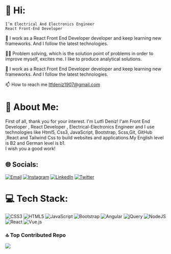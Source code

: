 # 👋 Hi:
    I’m Electrical And Electronics Engineer
    React Front-End Developer
    
🌱 I work as a React Front End Developer developer and keep learning new frameworks. And I follow the latest technologies.

👨‍💻 Problem solving, which is the solution point of problems in order to improve myself, excites me. I like to produce analytical solutions.

🧳 I work as a React Front End Developer developer and keep learning new frameworks. And I follow the latest technologies.

📫 How to reach me ltfdeniz1907@gmail.com

# 💫 About Me:
First of all, thank you for your interest. I'm Lutfi Deniz! I'am Front End Developer , React Developer , Electrical-Electronics Engineer and I use technologies like Html5, Css3, JavaScript, Bootstrap, Scss,Git, GitHub ,React and Tailwind Css to build websites and applications.My English level is B2 and German level is b1. <br>I wish you a good work!


## 🌐 Socials:
<a href="mailto:ltfdeniz1907@gmail.com"><img src="https://img.shields.io/badge/Email-%23D14836?style=for-the-badge&logo=gmail&logoColor=white" alt="Email" /></a>
 [![Instagram](https://img.shields.io/badge/Instagram-%23E4405F.svg?logo=Instagram&logoColor=white)](https://instagram.com/ltfdenizz) [![LinkedIn](https://img.shields.io/badge/LinkedIn-%230077B5.svg?logo=linkedin&logoColor=white)](https://linkedin.com/in/ltfdenizz/) [![Twitter](https://img.shields.io/badge/Twitter-%231DA1F2.svg?logo=Twitter&logoColor=white)](https://twitter.com/ltfdenizz) 

# 💻 Tech Stack:
![CSS3](https://img.shields.io/badge/css3-%231572B6.svg?style=for-the-badge&logo=css3&logoColor=white) ![HTML5](https://img.shields.io/badge/html5-%23E34F26.svg?style=for-the-badge&logo=html5&logoColor=white) ![JavaScript](https://img.shields.io/badge/javascript-%23323330.svg?style=for-the-badge&logo=javascript&logoColor=%23F7DF1E) ![Bootstrap](https://img.shields.io/badge/bootstrap-%23563D7C.svg?style=for-the-badge&logo=bootstrap&logoColor=white) ![Angular](https://img.shields.io/badge/angular-%23DD0031.svg?style=for-the-badge&logo=angular&logoColor=white) ![jQuery](https://img.shields.io/badge/jquery-%230769AD.svg?style=for-the-badge&logo=jquery&logoColor=white) ![NodeJS](https://img.shields.io/badge/node.js-6DA55F?style=for-the-badge&logo=node.js&logoColor=white) ![React](https://img.shields.io/badge/react-%2320232a.svg?style=for-the-badge&logo=react&logoColor=%2361DAFB) ![Vue.js](https://img.shields.io/badge/vuejs-%2335495e.svg?style=for-the-badge&logo=vuedotjs&logoColor=%234FC08D)


### 🔝 Top Contributed Repo
![](https://github-contributor-stats.vercel.app/api?username=ltfdenizz&limit=5&theme=dark&combine_all_yearly_contributions=true)


